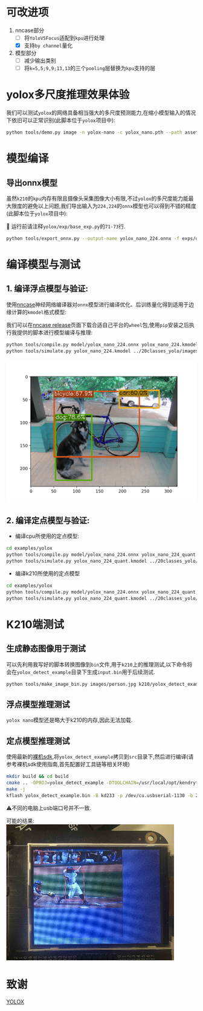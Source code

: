 # 可改进项

1. nncase部分
   -  [ ] 将`YoloV5Focus`适配到`kpu`进行处理
   -  [x] 支持`by channel`量化

2. 模型部分
   -  [ ] 减少输出类别
   -  [ ] 将`k=5,5;9,9;13,13`的三个`pooling`层替换为`kpu`支持的层

# yolox多尺度推理效果体验

我们可以测试`yolox`的网络具备相当强大的多尺度预测能力,在缩小模型输入的情况下依旧可以正常识别(此脚本位于`yolox`项目中):
```bash
python tools/demo.py image -n yolox-nano -c yolox_nano.pth --path assets/dog.jpg --conf 0.25 --nms 0.45 --tsize 224 --save_result --device cpu
```

# 模型编译

## 导出onnx模型

虽然`k210`的`kpu`内存有限且摄像头采集图像大小有限,不过`yolox`的多尺度能力能最大限度的避免以上问题,我们导出输入为`224,224`的`onnx`模型也可以得到不错的精度(此脚本位于`yolox`项目中):

📝 运行前请注释`yolox/exp/base_exp.py`的`71-73`行.

```bash
python tools/export_onnx.py --output-name yolox_nano_224.onnx -f exps/default/nano.py  -c yolox_nano.pth  test_size "(224,224)" 
```


# 编译模型与测试 

## 1. 编译浮点模型与验证:

使用[nncase](https://github.com/kendryte/nncase/tree/master)神经网络编译器对`onnx`模型进行编译优化、后训练量化得到适用于边缘计算的`kmodel`格式模型:

我们可以在[nncase release](https://github.com/kendryte/nncase/releases)页面下载合适自己平台的`wheel`包,使用`pip`安装之后执行我提供的脚本进行模型编译与推理:

```sh
python tools/compile.py model/yolox_nano_224.onnx yolox_nano_224.kmodel --legacy
python tools/simulate.py yolox_nano_224.kmodel ../20classes_yolo/images/dog.bmp
```

![](Figure_1.png)

## 2. 编译定点模型与验证:

- 编译cpu所使用的定点模型:

```sh
cd examples/yolox
python tools/compile.py model/yolox_nano_224.onnx yolox_nano_224_quant.kmodel --imgs_dir ../20classes_yolo/images/ --legacy
python tools/simulate.py yolox_nano_224_quant.kmodel ../20classes_yolo/images/dog.bmp
```

-  编译k210所使用的定点模型
```sh
cd examples/yolox
python tools/compile.py model/yolox_nano_224.onnx yolox_nano_224_quant.kmodel --imgs_dir ../20classes_yolo/images/ --legacy --target k210
python tools/simulate.py yolox_nano_224_quant.kmodel ../20classes_yolo/images/dog.bmp
```

# K210端测试

## 生成静态图像用于测试

可以先利用我写好的脚本转换图像到`bin`文件,用于`k210`上的推理测试,以下命令将会在`yolox_detect_example`目录下生成`input.bin`用于后续测试.
```sh
python tools/make_image_bin.py images/person.jpg k210/yolox_detect_example/input.bin
```

## 浮点模型推理测试

`yolox nano`模型还是略大于k210的内存,因此无法加载.

## 定点模型推理测试

使用最新的[裸机sdk](https://github.com/kendryte/kendryte-standalone-sdk/tree/develop),将`yolox_detect_example`拷贝到`src`目录下,然后进行编译(请参考裸机sdk使用指南,首先配置好工具链等相关环境)
```bash
mkdir build && cd build
cmake .. -DPROJ=yolox_detect_example -DTOOLCHAIN=/usr/local/opt/kendryte-toolchain/bin
make -j
kflash yolox_detect_example.bin -B kd233 -p /dev/cu.usbserial-1130 -b 2000000 -t
```

⚠️不同的电脑上usb端口号并不一致.

可能的结果:
![demo](demo.jpg)

# 致谢
[YOLOX](https://github.com/Megvii-BaseDetection/YOLOX)